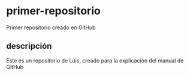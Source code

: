 # primer-repositorio
Primer repositorio creado en GitHub

## descripción 
Este es un repositorio de Luis, creado para la explicación del manual de GitHub
